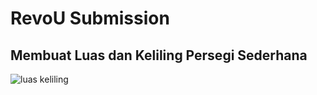 # RevoU Submission
## Membuat Luas dan Keliling Persegi Sederhana

![luas keliling](https://github.com/revou-fundamental-course/8-jan-24-aldanirayhan/assets/98077866/0b1f7f24-f609-4cd6-b61e-89249ebb1b2b)
